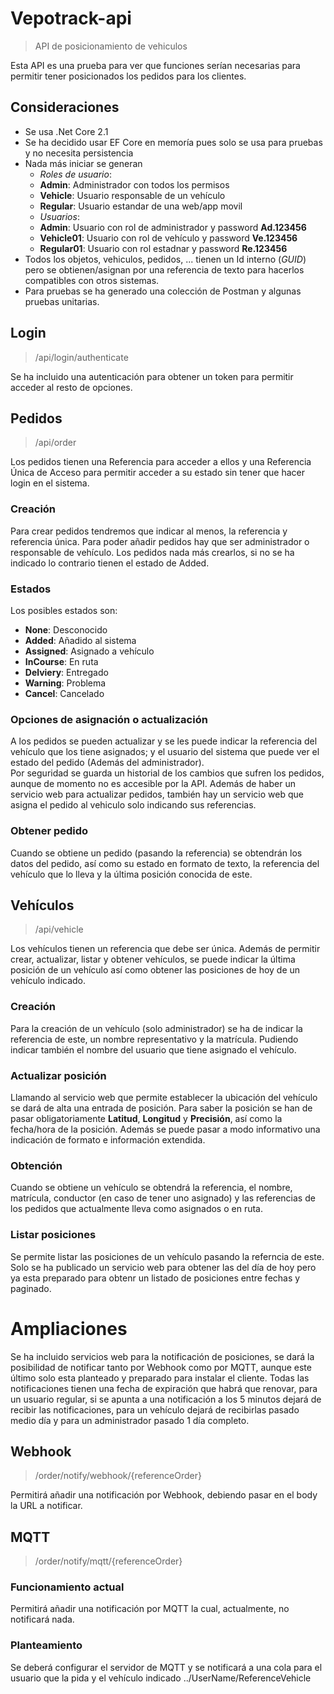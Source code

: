 # Vepotrack-api
> API de posicionamiento de vehiculos

Esta API es una prueba para ver que funciones serían necesarias para permitir tener posicionados los pedidos para los clientes.

## Consideraciones
+ Se usa .Net Core 2.1
+ Se ha decidido usar EF Core en memoría pues solo se usa para pruebas y no necesita persistencia
+ Nada más iniciar se generan
  + *Roles de usuario*:
   + **Admin**: Administrador con todos los permisos
   + **Vehicle**: Usuario responsable de un vehículo
   + **Regular**: Usuario estandar de una web/app movil
  + *Usuarios*: 
   + **Admin**: Usuario con rol de administrador y password **Ad.123456**
   + **Vehicle01**: Usuario con rol de vehículo y password **Ve.123456**
   + **Regular01**: Usuario con rol estadnar y password **Re.123456**
+ Todos los objetos, vehiculos, pedidos, ... tienen un Id interno (*GUID*) pero se obtienen/asignan por una referencia de texto para hacerlos compatibles con otros sistemas.  
+ Para pruebas se ha generado una colección de Postman y algunas pruebas unitarias. 
## Login
> /api/login/authenticate

Se ha incluido una autenticación para obtener un token para permitir acceder al resto de opciones.  
## Pedidos
> /api/order

Los pedidos tienen una Referencia para acceder a ellos y una Referencia Única de Acceso para permitir acceder a su estado sin tener que hacer login en el sistema. 
### Creación
Para crear pedidos tendremos que indicar al menos, la referencia y referencia única. 
Para poder añadir pedidos hay que ser administrador o responsable de vehículo.
Los pedidos nada más crearlos, si no se ha indicado lo contrario tienen el estado de Added. 
### Estados
Los posibles estados son:
+ **None**: Desconocido 
+ **Added**: Añadido al sistema
+ **Assigned**: Asignado a vehículo
+ **InCourse**: En ruta
+ **Delviery**: Entregado
+ **Warning**: Problema
+ **Cancel**: Cancelado
### Opciones de asignación o actualización
A los pedidos se pueden actualizar y se les puede indicar la referencia del vehículo que los tiene asignados; y el usuario del sistema que puede ver el estado del pedido (Además del administrador).  
Por seguridad se guarda un historial de los cambios que sufren los pedidos, aunque de momento no es accesible por la API.
Además de haber un servicio web para actualizar pedidos, también hay un servicio web que asigna el pedido al vehiculo solo indicando sus referencias. 
### Obtener pedido
Cuando se obtiene un pedido (pasando la referencia) se obtendrán los datos del pedido, así como su estado en formato de texto, la referencia del vehículo que lo lleva y la última posición conocida de este.

## Vehículos
> /api/vehicle

Los vehículos tienen un referencia que debe ser única. Además de permitir crear, actualizar, listar y obtener vehículos, se puede indicar la última posición de un vehículo así como obtener las posiciones de hoy de un vehículo indicado.
### Creación
Para la creación de un vehículo (solo administrador) se ha de indicar la referencia de este, un nombre representativo y la matrícula. 
Pudiendo indicar también el nombre del usuario que tiene asignado el vehículo.  
### Actualizar posición
Llamando al servicio web que permite establecer la ubicación del vehículo se dará de alta una entrada de posición. Para saber la posición se han de pasar obligatoriamente **Latitud**, **Longitud** y **Precisión**, así como la fecha/hora de la posición. Además se puede pasar a modo informativo una indicación de formato e información extendida.   
### Obtención 
Cuando se obtiene un vehículo se obtendrá la referencia, el nombre, matrícula, conductor (en caso de tener uno asignado) y las referencias de los pedidos que actualmente lleva como asignados o en ruta. 
### Listar posiciones
Se permite listar las posiciones de un vehículo pasando la referncia de este. Solo se ha publicado un servicio web para obtener las del día de hoy pero ya esta preparado para obtenr un listado de posiciones entre fechas y paginado. 

# Ampliaciones
Se ha incluido servicios web para la notificación de posiciones, se dará la posibilidad de notificar tanto por Webhook como por MQTT, aunque este último solo esta planteado y preparado para instalar el cliente. 
Todas las notificaciones tienen una fecha de expiración que habrá que renovar, para un usuario regular, si se apunta a una notificación a los 5 minutos dejará de recibir las notificaciones, para un vehículo dejará de recibirlas pasado medio día y para un administrador pasado 1 día completo.

## Webhook
> /order/notify/webhook/{referenceOrder}

Permitirá añadir una notificación por Webhook, debiendo pasar en el body la URL a notificar. 

## MQTT
> /order/notify/mqtt/{referenceOrder}

### Funcionamiento actual 

Permitirá añadir una notificación por MQTT la cual, actualmente, no notificará nada. 

### Planteamiento

Se deberá configurar el servidor de MQTT y se notificará a una cola para el usuario que la pida y el vehículo indicado ../UserName/ReferenceVehicle 
